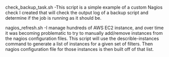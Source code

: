check_backup_task.sh
-This script is a simple example of a custom Nagios check I created that will check the output log of a backup script and determine if the job is running as it should be.

nagios_refresh.sh
-I manage hundreds of AWS EC2 instance, and over time it was becoming problematic to try to manually add/remove instances from the nagios configuration files. This script will use the describle-instances command to generate a list of instances for a given set of filters. Then nagios configuration file for those instances is then built off of that list.
